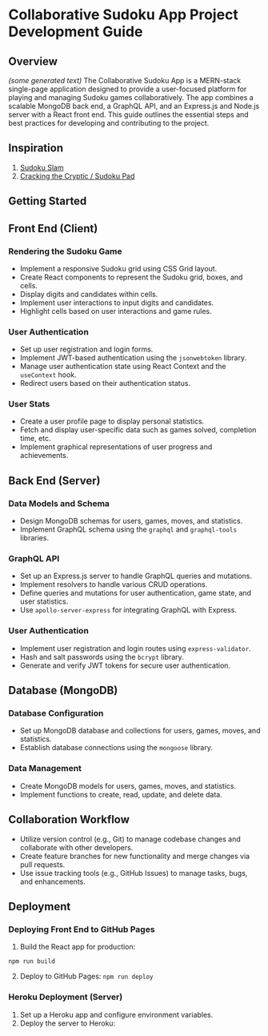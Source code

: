 # Collaborative Sudoku App Project Development Guide

## Overview

*(some generated text)*
The Collaborative Sudoku App is a MERN-stack single-page application designed to provide a user-focused platform for playing and managing Sudoku games collaboratively. The app combines a scalable MongoDB back end, a GraphQL API, and an Express.js and Node.js server with a React front end. This guide outlines the essential steps and best practices for developing and contributing to the project.

## Inspiration

1. [Sudoku Slam](https://www.sudokuslam.com/)
2. [Cracking the Cryptic / Sudoku Pad](https://app.crackingthecryptic.com/)

## Getting Started



## Front End (Client)

### Rendering the Sudoku Game

- Implement a responsive Sudoku grid using CSS Grid layout.
- Create React components to represent the Sudoku grid, boxes, and cells.
- Display digits and candidates within cells.
- Implement user interactions to input digits and candidates.
- Highlight cells based on user interactions and game rules.

### User Authentication

- Set up user registration and login forms.
- Implement JWT-based authentication using the `jsonwebtoken` library.
- Manage user authentication state using React Context and the `useContext` hook.
- Redirect users based on their authentication status.

### User Stats

- Create a user profile page to display personal statistics.
- Fetch and display user-specific data such as games solved, completion time, etc.
- Implement graphical representations of user progress and achievements.

## Back End (Server)

### Data Models and Schema

- Design MongoDB schemas for users, games, moves, and statistics.
- Implement GraphQL schema using the `graphql` and `graphql-tools` libraries.

### GraphQL API

- Set up an Express.js server to handle GraphQL queries and mutations.
- Implement resolvers to handle various CRUD operations.
- Define queries and mutations for user authentication, game state, and user statistics.
- Use `apollo-server-express` for integrating GraphQL with Express.

### User Authentication

- Implement user registration and login routes using `express-validator`.
- Hash and salt passwords using the `bcrypt` library.
- Generate and verify JWT tokens for secure user authentication.

## Database (MongoDB)

### Database Configuration

- Set up MongoDB database and collections for users, games, moves, and statistics.
- Establish database connections using the `mongoose` library.

### Data Management

- Create MongoDB models for users, games, moves, and statistics.
- Implement functions to create, read, update, and delete data.

## Collaboration Workflow

- Utilize version control (e.g., Git) to manage codebase changes and collaborate with other developers.
- Create feature branches for new functionality and merge changes via pull requests.
- Use issue tracking tools (e.g., GitHub Issues) to manage tasks, bugs, and enhancements.

## Deployment

### Deploying Front End to GitHub Pages

1. Build the React app for production:
```cd collaborative-sudoku-app/client
npm run build
```

2. Deploy to GitHub Pages:
```npm run deploy```

### Heroku Deployment (Server)

1. Set up a Heroku app and configure environment variables.
2. Deploy the server to Heroku: